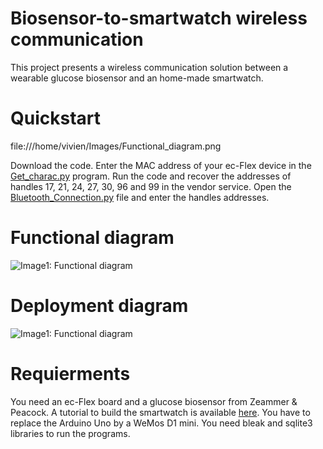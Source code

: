 # Biosensor-to-smartwatch wireless communication
This project presents a wireless communication solution between a wearable glucose biosensor and an home-made smartwatch.

# Quickstart

file:///home/vivien/Images/Functional_diagram.png

Download the code. Enter the MAC address of your ec-Flex device in the [Get_charac.py](https://github.com/DeVinci-Innovation-Center/Smartwatch/blob/main/Get_charac.py) program. Run the code and recover the addresses of handles 17, 21, 24, 27, 30, 96 and 99 in the vendor service. Open the [Bluetooth_Connection.py](https://github.com/DeVinci-Innovation-Center/Smartwatch/blob/main/Bluetooth_Connection.py) file and enter the handles addresses.

# Functional diagram

![Image1: Functional diagram](file:///home/vivien/Images/Functional_diagram.png)

# Deployment diagram

![Image1: Functional diagram](file:///home/vivien/Images/deployment_diagram.png)

# Requierments
You need an ec-Flex board and a glucose biosensor from Zeammer & Peacock. A tutorial to build the smartwatch is available [here](https://dvic.devinci.fr/tutorial/smartwatch). You have to replace the Arduino Uno by a WeMos D1 mini. You need bleak and sqlite3 libraries to run the programs.  
